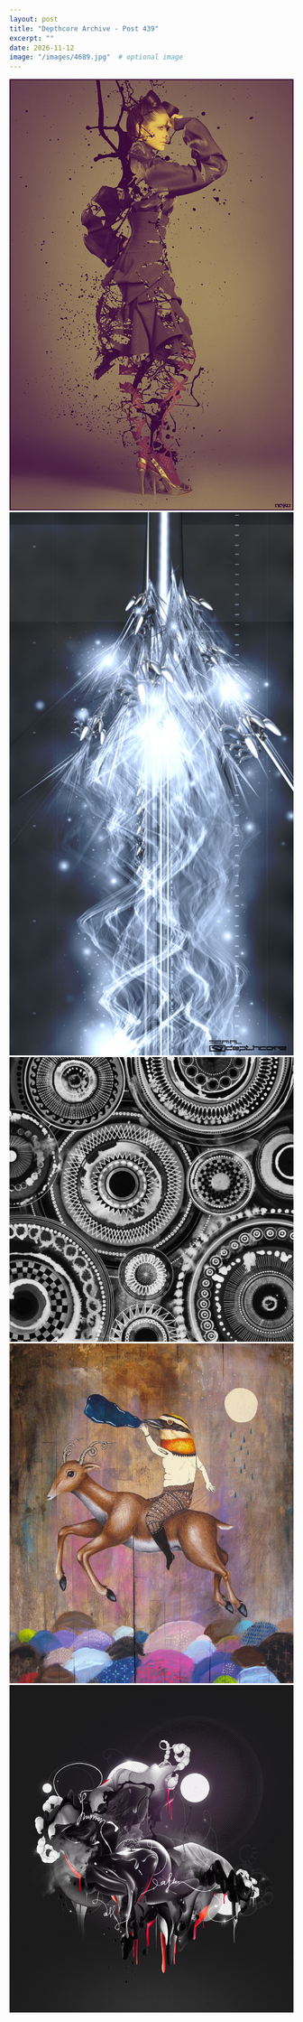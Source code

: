 ```yaml
---
layout: post
title: "Depthcore Archive - Post 439"
excerpt: ""
date: 2026-11-12
image: "/images/4689.jpg"  # optional image
---
```


<img src="/images/4689.jpg">
<img src="/images/469.jpg" alt="469.jpg"/>
<img src="/images/4690.jpg" alt="4690.jpg"/>
<img src="/images/4691.jpg" alt="4691.jpg"/>
<img src="/images/4692.jpg" alt="4692.jpg"/>

